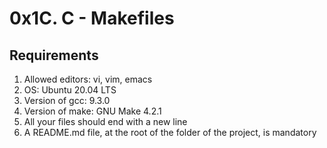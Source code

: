 # 0x1C. C - Makefiles


## Requirements

1. Allowed editors: vi, vim, emacs
2. OS: Ubuntu 20.04 LTS
3. Version of gcc: 9.3.0
4. Version of make: GNU Make 4.2.1
5. All your files should end with a new line
6. A README.md file, at the root of the folder of the project, is mandatory
